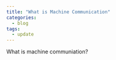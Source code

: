 ```yaml
---
title: "What is Machine Communication"
categories:
  - blog
tags:
  - update
---
```


What is machine communiation?
